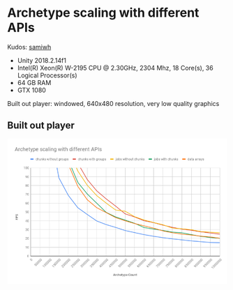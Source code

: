 # Archetype scaling with different APIs

Kudos: [samiwh](https://github.com/samiwh)

* Unity 2018.2.14f1
* Intel(R) Xeon(R) W-2195 CPU @ 2.30GHz, 2304 Mhz, 18 Core(s), 36 Logical Processor(s)
* 64 GB RAM
* GTX 1080

Built out player: windowed, 640x480 resolution, very low quality graphics

## Built out player
![](results.png)